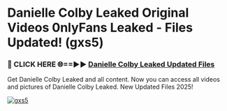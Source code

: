 # Danielle Colby Leaked Original Videos 0nlyFans Leaked - Files Updated! (gxs5)

<h3>🔴 CLICK HERE 🌐==►► <a href="https://tinyurl.com/4seja8ks" rel="nofollow">Danielle Colby Leaked Updated Files</a></h3>

Get Danielle Colby Leaked and all content. Now you can access all videos and pictures of Danielle Colby Leaked. New Updated Files 2025!

[![gxs5](https://i.imgur.com/EWjZXRe.gif)](https://tinyurl.com/4seja8ks)
